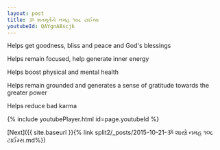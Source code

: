 ```yaml
---
layout: post
title: ૐ શતમૂર્તયે નમહ ૧૦૮ ટાઈમ્સ
youtubeId: QAYgnABscjk
---
```

 
 
Helps get goodness, bliss and peace and God's blessings
 
Helps remain focused, help generate inner energy 
 
Helps boost physical and mental health 
 
Helps remain grounded and generates a sense of gratitude towards the greater power 
 
Helps reduce bad karma
 
 
 
 


{% include youtubePlayer.html id=page.youtubeId %}
 
[Next]({{ site.baseurl }}{% link  split2/_posts/2015-10-21-ૐ શાસ્ત્રે નમહ ૧૦૮ ટાઈમ્સ.md%})
 
